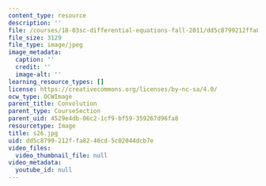 ```yaml
---
content_type: resource
description: ''
file: /courses/18-03sc-differential-equations-fall-2011/dd5c8799212ffa8246cd5c02044dcb7e_s26.jpg
file_size: 3129
file_type: image/jpeg
image_metadata:
  caption: ''
  credit: ''
  image-alt: ''
learning_resource_types: []
license: https://creativecommons.org/licenses/by-nc-sa/4.0/
ocw_type: OCWImage
parent_title: Convolution
parent_type: CourseSection
parent_uid: 4529e4db-06c2-1cf9-bf59-359267d96fa8
resourcetype: Image
title: s26.jpg
uid: dd5c8799-212f-fa82-46cd-5c02044dcb7e
video_files:
  video_thumbnail_file: null
video_metadata:
  youtube_id: null
---
```

